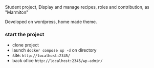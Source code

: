 Student project, 
Display and manage recipes, roles and contribution, as "Marmiton"

Developed on wordpress, home made theme.

### start the project
 - clone project
 -  launch ``docker compose up -d`` on directory
 -  site: ``http://localhost:2345/``
 -  back ofice ``http://localhost:2345/wp-admin/``

